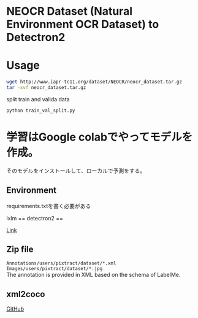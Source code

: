 # NEOCR Dataset (Natural Environment OCR Dataset) to Detectron2

# Usage
```sh
wget http://www.iapr-tc11.org/dataset/NEOCR/neocr_dataset.tar.gz
tar -xvf neocr_dataset.tar.gz
```

split train and valida data
```python
python train_val_split.py 
```



# 学習はGoogle colabでやってモデルを作成。
そのモデルをインストールして、ローカルで予測をする。

## Environment


requirements.txtを書く必要がある

lxlm == 
detectron2 == 



[Link](http://www.iapr-tc11.org/mediawiki/index.php?title=NEOCR:_Natural_Environment_OCR_Dataset)

## Zip file
`Annotations/users/pixtract/dataset/*.xml`\
`Images/users/pixtract/dataset/*.jpg`\
The annotation is provided in XML based on the schema of LabelMe.

## xml2coco
[GitHub](https://github.com/aaronlelevier/mlearning/blob/master/mlearning/coco.py)

